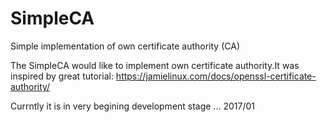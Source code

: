 # SimpleCA
Simple implementation of own certificate authority (CA)

The SimpleCA would like to implement own certificate authority.It was inspired by great tutorial:
      https://jamielinux.com/docs/openssl-certificate-authority/
   
Currntly it is in very begining development stage ... 2017/01
